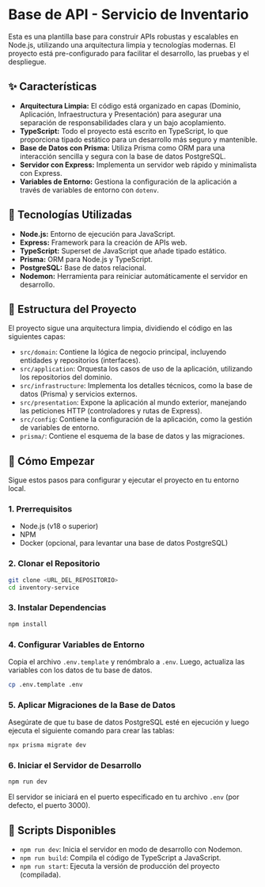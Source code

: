 # Base de API - Servicio de Inventario

Esta es una plantilla base para construir APIs robustas y escalables en Node.js, utilizando una arquitectura limpia y tecnologías modernas. El proyecto está pre-configurado para facilitar el desarrollo, las pruebas y el despliegue.

## ✨ Características

*   **Arquitectura Limpia:** El código está organizado en capas (Dominio, Aplicación, Infraestructura y Presentación) para asegurar una separación de responsabilidades clara y un bajo acoplamiento.
*   **TypeScript:** Todo el proyecto está escrito en TypeScript, lo que proporciona tipado estático para un desarrollo más seguro y mantenible.
*   **Base de Datos con Prisma:** Utiliza Prisma como ORM para una interacción sencilla y segura con la base de datos PostgreSQL.
*   **Servidor con Express:** Implementa un servidor web rápido y minimalista con Express.
*   **Variables de Entorno:** Gestiona la configuración de la aplicación a través de variables de entorno con `dotenv`.

## 🚀 Tecnologías Utilizadas

*   **Node.js:** Entorno de ejecución para JavaScript.
*   **Express:** Framework para la creación de APIs web.
*   **TypeScript:** Superset de JavaScript que añade tipado estático.
*   **Prisma:** ORM para Node.js y TypeScript.
*   **PostgreSQL:** Base de datos relacional.
*   **Nodemon:** Herramienta para reiniciar automáticamente el servidor en desarrollo.

## 📂 Estructura del Proyecto

El proyecto sigue una arquitectura limpia, dividiendo el código en las siguientes capas:

*   `src/domain`: Contiene la lógica de negocio principal, incluyendo entidades y repositorios (interfaces).
*   `src/application`: Orquesta los casos de uso de la aplicación, utilizando los repositorios del dominio.
*   `src/infrastructure`: Implementa los detalles técnicos, como la base de datos (Prisma) y servicios externos.
*   `src/presentation`: Expone la aplicación al mundo exterior, manejando las peticiones HTTP (controladores y rutas de Express).
*   `src/config`: Contiene la configuración de la aplicación, como la gestión de variables de entorno.
*   `prisma/`: Contiene el esquema de la base de datos y las migraciones.

## 🏁 Cómo Empezar

Sigue estos pasos para configurar y ejecutar el proyecto en tu entorno local.

### **1. Prerrequisitos**

*   Node.js (v18 o superior)
*   NPM
*   Docker (opcional, para levantar una base de datos PostgreSQL)

### **2. Clonar el Repositorio**

```bash
git clone <URL_DEL_REPOSITORIO>
cd inventory-service
```

### **3. Instalar Dependencias**

```bash
npm install
```

### **4. Configurar Variables de Entorno**

Copia el archivo `.env.template` y renómbralo a `.env`. Luego, actualiza las variables con los datos de tu base de datos.

```bash
cp .env.template .env
```

### **5. Aplicar Migraciones de la Base de Datos**

Asegúrate de que tu base de datos PostgreSQL esté en ejecución y luego ejecuta el siguiente comando para crear las tablas:

```bash
npx prisma migrate dev
```

### **6. Iniciar el Servidor de Desarrollo**

```bash
npm run dev
```

El servidor se iniciará en el puerto especificado en tu archivo `.env` (por defecto, el puerto 3000).

## 📜 Scripts Disponibles

*   `npm run dev`: Inicia el servidor en modo de desarrollo con Nodemon.
*   `npm run build`: Compila el código de TypeScript a JavaScript.
*   `npm run start`: Ejecuta la versión de producción del proyecto (compilada).
